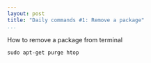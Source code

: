 ```yaml
---
layout: post
title: "Daily commands #1: Remove a package"
...
```


How to remove a package from terminal

~~~~~~~~~~~~~~~~~~~~~~~~~~~~~~~~~~~~~~~~~~~~~~~~~~~~~~~~~~~~~~~~~~~~~~~~~~~~~~~~
sudo apt-get purge htop
~~~~~~~~~~~~~~~~~~~~~~~~~~~~~~~~~~~~~~~~~~~~~~~~~~~~~~~~~~~~~~~~~~~~~~~~~~~~~~~~
